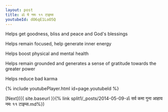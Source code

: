 ```yaml
---
layout: post
title: ॐ ये नमः ११ टाइम्स
youtubeId: dO6qE1LoO5Q
---
```

 
 
Helps get goodness, bliss and peace and God's blessings
 
Helps remain focused, help generate inner energy 
 
Helps boost physical and mental health 
 
Helps remain grounded and generates a sense of gratitude towards the greater power 
 
Helps reduce bad karma
 
 
 
 


{% include youtubePlayer.html id=page.youtubeId %}
 
[Next]({{ site.baseurl }}{% link  split1/_posts/2014-05-09-ॐ सर्व कमा गुना आहाय नमः ११ टाइम्स.md%})
 
